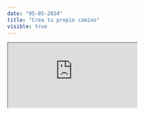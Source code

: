 ```yaml
---
date: "05-05-2024"
title: "Crea tu propio camino"
visible: true
---
```

<iframe src="https://www.youtube.com/embed/afHHjXekuo4" allowfullscreen></iframe>
